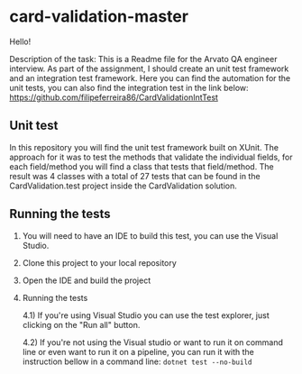 # card-validation-master


Hello!

Description of the task: This is a Readme file for the Arvato QA engineer interview. As part of the assignment, I should create an unit test framework and an integration test framework.
Here you can find the automation for the unit tests, you can also find the integration test in the link below:
https://github.com/filipeferreira86/CardValidationIntTest

## Unit test
In this repository you will find the unit test framework built on XUnit. The approach for it was to test the methods that validate the individual fields, for each field/method you will find a class that tests that field/method. The result was 4 classes with a total of 27 tests that can be found in the CardValidation.test project inside the CardValidation solution.

## Running the tests

1) You will need to have an IDE to build this test, you can use the Visual Studio.
2) Clone this project to your local repository
3) Open the IDE and build the project
4) Running the tests
  
    4.1) If you're using Visual Studio you can use the test explorer, just clicking on the "Run all" button.
  
    4.2) If you're not using the Visual studio or want to run it on command line or even want to run it on a pipeline, you can run it with the instruction bellow in a command line:
    ```dotnet test --no-build```
